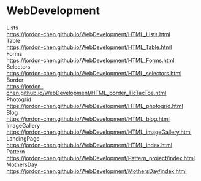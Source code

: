 # WebDevelopment
Lists  
https://jordon-chen.github.io/WebDevelopment/HTML_Lists.html  
Table  
https://jordon-chen.github.io/WebDevelopment/HTML_Table.html  
Forms  
https://jordon-chen.github.io/WebDevelopment/HTML_Forms.html  
Selectors  
https://jordon-chen.github.io/WebDevelopment/HTML_selectors.html  
Border  
https://jordon-chen.github.io/WebDevelopment/HTML_border_TicTacToe.html  
Photogrid  
https://jordon-chen.github.io/WebDevelopment/HTML_photogrid.html  
Blog  
https://jordon-chen.github.io/WebDevelopment/HTML_blog.html   
ImageGallery  
https://jordon-chen.github.io/WebDevelopment/HTML_imageGallery.html  
LandingPage  
https://jordon-chen.github.io/WebDevelopment/HTML_index.html  
Pattern  
https://jordon-chen.github.io/WebDevelopment/Pattern_project/index.html  
MothersDay  
https://jordon-chen.github.io/WebDevelopment/MothersDay/index.html  
